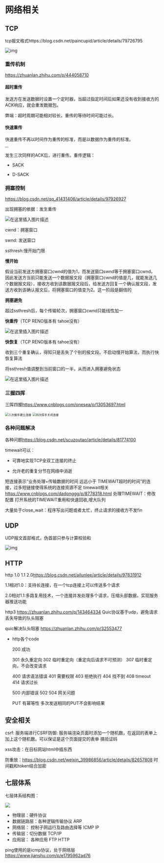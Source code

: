 # **网络相关**

## TCP

tcp报文格式https://blog.csdn.net/paincupid/article/details/79726795

![img](https://uploadfiles.nowcoder.com/compress/mw1000/images/20211213/3639882_1639387402651/71CE0BC5FB4BBBA2BD6B11ED67B35432)



### 重传机制

https://zhuanlan.zhihu.com/p/444058710

#### 超时重传

发送方在发送数据时设置一个定时器，当超过指定时间后如果还没有收到接收方的ACK响应，就会重发数据包。

弊端：超时周期可能相对较长，重传的等待时间可能过长。

#### 快速重传

快速重传不再以时间作为重传的标准，而是以数据作为重传的标准。

<img src="https://pic2.zhimg.com/80/v2-c3432af5fb6d64c79abbd5ca05dcfe89_1440w.jpg" alt="img" style="zoom: 25%;" />

发生三次同样的ACK后，进行重传。重传逻辑：

- SACK

  

- D-SACK

### 拥塞控制

<https://blog.csdn.net/qq_41431406/article/details/97926927>

出现拥塞的依据：发生重传

![在这里插入图片描述](https://img-blog.csdnimg.cn/20190731155254165.png?x-oss-process=image/watermark,type_ZmFuZ3poZW5naGVpdGk,shadow_10,text_aHR0cHM6Ly9ibG9nLmNzZG4ubmV0L3FxXzQxNDMxNDA2,size_16,color_FFFFFF,t_70)

cwnd：拥塞窗口

swnd: 发送窗口

ssthresh:慢开始门限

**慢开始** 

假设当前发送方拥塞窗口cwnd的值为1，而发送窗口swnd等于拥塞窗口cwnd，因此发送方当前只能发送一个数据报文段（拥塞窗口cwnd的值是几，就能发送几个数据报文段），接收方收到该数据报文段后，给发送方回复一个确认报文段，发送方收到该确认报文后，将拥塞窗口的值变为2。这一阶段是翻倍的

**拥塞避免**

超过ssthresh后，每个传输轮次，拥塞窗口cwnd只能线性加一

**快重传**（TCP RENO版本有 tahoe没有）



![在这里插入图片描述](https://img-blog.csdnimg.cn/20190731184314574.png?x-oss-process=image/watermark,type_ZmFuZ3poZW5naGVpdGk,shadow_10,text_aHR0cHM6Ly9ibG9nLmNzZG4ubmV0L3FxXzQxNDMxNDA2,size_16,color_FFFFFF,t_70)



 **快恢复**（TCP RENO版本有 tahoe没有）

收到三个重复确认，得知只是丢失了个别的报文段。不启动慢开始算法，而执行快恢复算法

将ssthresh值调整到当前窗口的一半，从而进入拥塞避免状态

![在这里插入图片描述](https://img-blog.csdnimg.cn/20190731184935595.png?x-oss-process=image/watermark,type_ZmFuZ3poZW5naGVpdGk,shadow_10,text_aHR0cHM6Ly9ibG9nLmNzZG4ubmV0L3FxXzQxNDMxNDA2,size_16,color_FFFFFF,t_70)

### 三握四挥

三挥四握<https://www.cnblogs.com/onesea/p/13053697.html>

<img src="https://cooffeeli-blog.oss-cn-beijing.aliyuncs.com/TCP/established.png" alt="三次握手建立连接" style="zoom:67%;" />



<img src="https://cooffeeli-blog.oss-cn-beijing.aliyuncs.com/TCP/close.png" alt="四次挥手关闭连接" style="zoom:67%;" />




### 各种问题解决

各种问题<https://blog.csdn.net/scuzoutao/article/details/81774100>

timewait可以：

* 可靠地实现TCP全双工连接的终止

* 允许老的重复分节在网络中消逝 

短连接表示“业务处理+传输数据的时间 远远小于 TIMEWAIT超时的时间”的连接，过多短链接使得系统的连接资源不足
timewait相关<https://www.cnblogs.com/dadonggg/p/8778318.html>
处理TIMEWAIT：修改配置
打开系统的TIMEWAIT重用和快速回收,增大队列

大量处于close_wait：程序写出问题或者太忙，终止请求的接收方不发fin



## UDP



UDP报文首部格式，伪首部只参与计算校验和

![img](https://images0.cnblogs.com/blog/153130/201307/31144013-d9a0f1873df5489a9b28b4df03ca93d2.png)

## HTTP

http 1.0 1.1 2.0<https://blog.csdn.net/ailunlee/article/details/97831912>

1.1相对1.0：支持长连接，在一个tcp连接上可以传送多个请求

2.0相对1.1:多路复用技术，一个连接并发处理多个请求，压缩头部数据，实现服务器推送功能

http3 <https://zhuanlan.zhihu.com/p/143464334> Quic协议基于udp，避免请求丢失导致的队头阻塞

quic解决队头阻塞 <https://zhuanlan.zhihu.com/p/32553477>



* http各个code

  200 成功

  301 永久重定向 302 临时重定向（重定向后请求不可预测） 307 临时重定向，不会改变请求

  400 请求语法错误 401 需要权限 403 拒绝执行 404 找不到 408 timeout 414 请求过长

  500 内部错误 502 504 网关问题

  PUT 有幂等性 多次发送相同的PUT不会影响结果



## 安全相关

csrf:
服务端进行CSRF防御: 服务端渲染页面时添加一个随机数，在返回的表单上加上这个随机数。可以保证是这个页面提交的表单
搞验证码

xss攻击：在目标网站html中插东西

防重放：<https://blog.csdn.net/weixin_39986856/article/details/82657808> 时间戳和token结合加密 

## 七层体系

七层体系结构图：



![](file://C:\Users\Linbc\Desktop\CS\JavaGuide-master\docs\network\images\%E4%B8%83%E5%B1%82%E4%BD%93%E7%B3%BB%E7%BB%93%E6%9E%84%E5%9B%BE.png?lastModify=1653319433)



- 物理层：硬件协议
- 数据链路层：各种逻辑传输协议 ARP
- 网络层： 控制子网运行及路由选择等 ICMP IP
- 传输层：切分数据 TCP/IP
- 应用层： 各种应用 FTP HTTP



 ping使用的是icmp协议，处于网络层 <https://www.jianshu.com/p/e1795962ad76>
